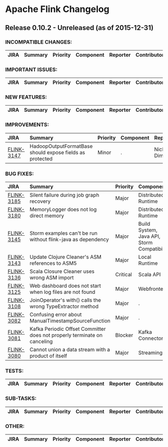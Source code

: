 
<!---
# Licensed to the Apache Software Foundation (ASF) under one
# or more contributor license agreements.  See the NOTICE file
# distributed with this work for additional information
# regarding copyright ownership.  The ASF licenses this file
# to you under the Apache License, Version 2.0 (the
# "License"); you may not use this file except in compliance
# with the License.  You may obtain a copy of the License at
#
#     http://www.apache.org/licenses/LICENSE-2.0
#
# Unless required by applicable law or agreed to in writing, software
# distributed under the License is distributed on an "AS IS" BASIS,
# WITHOUT WARRANTIES OR CONDITIONS OF ANY KIND, either express or implied.
# See the License for the specific language governing permissions and
# limitations under the License.
-->
# Apache Flink Changelog

## Release 0.10.2 - Unreleased (as of 2015-12-31)

### INCOMPATIBLE CHANGES:

| JIRA | Summary | Priority | Component | Reporter | Contributor |
|:---- |:---- | :--- |:---- |:---- |:---- |


### IMPORTANT ISSUES:

| JIRA | Summary | Priority | Component | Reporter | Contributor |
|:---- |:---- | :--- |:---- |:---- |:---- |


### NEW FEATURES:

| JIRA | Summary | Priority | Component | Reporter | Contributor |
|:---- |:---- | :--- |:---- |:---- |:---- |


### IMPROVEMENTS:

| JIRA | Summary | Priority | Component | Reporter | Contributor |
|:---- |:---- | :--- |:---- |:---- |:---- |
| [FLINK-3147](https://issues.apache.org/jira/browse/FLINK-3147) | HadoopOutputFormatBase should expose fields as protected |  Minor | . | Nick Dimiduk |  |


### BUG FIXES:

| JIRA | Summary | Priority | Component | Reporter | Contributor |
|:---- |:---- | :--- |:---- |:---- |:---- |
| [FLINK-3185](https://issues.apache.org/jira/browse/FLINK-3185) | Silent failure during job graph recovery |  Major | Distributed Runtime | Ufuk Celebi | Ufuk Celebi |
| [FLINK-3180](https://issues.apache.org/jira/browse/FLINK-3180) | MemoryLogger does not log direct memory |  Major | Distributed Runtime | Ufuk Celebi | Ufuk Celebi |
| [FLINK-3145](https://issues.apache.org/jira/browse/FLINK-3145) | Storm examples can't be run without flink-java as dependency |  Major | Build System, Java API, Storm Compatibility | Maximilian Michels | Maximilian Michels |
| [FLINK-3143](https://issues.apache.org/jira/browse/FLINK-3143) | Update Clojure Cleaner's ASM references to ASM5 |  Major | Local Runtime | Maximilian Michels | Maximilian Michels |
| [FLINK-3136](https://issues.apache.org/jira/browse/FLINK-3136) | Scala Closure Cleaner uses wrong ASM import |  Critical | Scala API | Stephan Ewen | Aljoscha Krettek |
| [FLINK-3125](https://issues.apache.org/jira/browse/FLINK-3125) | Web dashboard does not start when log files are not found |  Major | Webfrontend | Stephan Ewen | Stephan Ewen |
| [FLINK-3108](https://issues.apache.org/jira/browse/FLINK-3108) | JoinOperator's with() calls the wrong TypeExtractor method |  Major | . | Vasia Kalavri | Timo Walther |
| [FLINK-3082](https://issues.apache.org/jira/browse/FLINK-3082) | Confusing error about ManualTimestampSourceFunction |  Major | . | Niels Basjes | Niels Basjes |
| [FLINK-3081](https://issues.apache.org/jira/browse/FLINK-3081) | Kafka Periodic Offset Committer does not properly terminate on canceling |  Blocker | Kafka Connector | Stephan Ewen | Robert Metzger |
| [FLINK-3080](https://issues.apache.org/jira/browse/FLINK-3080) | Cannot union a data stream with a product of itself |  Major | Streaming | Vasia Kalavri | Aljoscha Krettek |


### TESTS:

| JIRA | Summary | Priority | Component | Reporter | Contributor |
|:---- |:---- | :--- |:---- |:---- |:---- |


### SUB-TASKS:

| JIRA | Summary | Priority | Component | Reporter | Contributor |
|:---- |:---- | :--- |:---- |:---- |:---- |


### OTHER:

| JIRA | Summary | Priority | Component | Reporter | Contributor |
|:---- |:---- | :--- |:---- |:---- |:---- |


